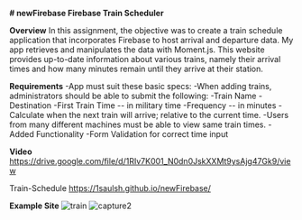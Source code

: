 **# newFirebase
Firebase Train Scheduler**

**Overview**
In this assignment, the objective was to create a train schedule application that incorporates Firebase to host arrival and departure data. My app retrieves and manipulates the data with Moment.js. This website provides up-to-date information about various trains, namely their arrival times and how many minutes remain until they arrive at their station.

**Requirements**
-App must suit these basic specs:
-When adding trains, administrators should be able to submit the following:
-Train Name
-Destination
-First Train Time -- in military time
-Frequency -- in minutes
-Calculate when the next train will arrive; relative to the current time.
-Users from many different machines must be able to view same train times.
-Added Functionality
-Form Validation for correct time input

**Video**
https://drive.google.com/file/d/1RIv7K001_N0dn0JskXXMt9ysAjg47Gk9/view

Train-Schedule
https://1saulsh.github.io/newFirebase/

**Example Site**
![train](https://user-images.githubusercontent.com/32534351/41199110-6255cf24-6c49-11e8-8777-faeea1d2fdbe.PNG)
![capture2](https://user-images.githubusercontent.com/32534351/41199111-652f31e0-6c49-11e8-93e8-9ba453f5beb6.PNG)
